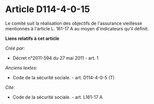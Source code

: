 # Article D114-4-0-15

Le comité suit la réalisation des objectifs de l'assurance vieillesse mentionnés à l'article L. 161-17 A au moyen
d'indicateurs qu'il définit.

**Liens relatifs à cet article**

_Créé par_:

  - Décret n°2011-594 du 27 mai 2011 - art. 1

_Anciens textes_:

  - Code de la sécurité sociale. - art. D114-4-0-5 (T)

_Cite_:

  - Code de la sécurité sociale. - art. L161-17 A
